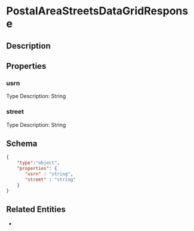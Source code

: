# PostalAreaStreetsDataGridResponse
## Description

## Properties
### usrn


Type Description: String
### street


Type Description: String

## Schema
```json
{
    "type":"object",
    "properties": {
       "usrn" : "string",
       "street" : "string"
    }
}
```

## Related Entities
- [](.md)

